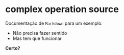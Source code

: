 # complex operation source

Documentação de `Markdown` para um exemplo:
- Não precisa fazer sentido
- Mas tem que funcionar


**Certo?**
